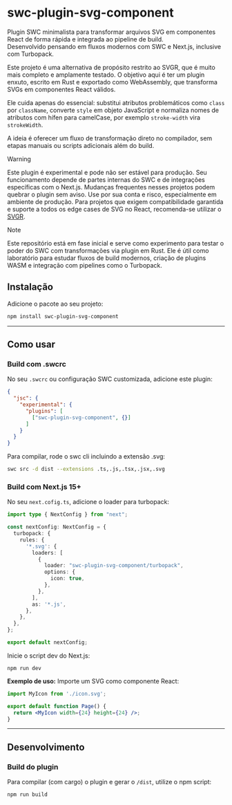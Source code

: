 # swc-plugin-svg-component

Plugin SWC minimalista para transformar arquivos SVG em componentes React de forma rápida e integrada ao pipeline de build.  
Desenvolvido pensando em fluxos modernos com SWC e Next.js, inclusive com Turbopack.

Este projeto é uma alternativa de propósito restrito ao SVGR, que é muito mais completo e amplamente testado. O objetivo aqui é ter um plugin enxuto, escrito em Rust e exportado como WebAssembly, que transforma SVGs em componentes React válidos.  

Ele cuida apenas do essencial: substitui atributos problemáticos como `class` por `className`, converte `style` em objeto JavaScript e normaliza nomes de atributos com hífen para camelCase, por exemplo `stroke-width` vira `strokeWidth`.

A ideia é oferecer um fluxo de transformação direto no compilador, sem etapas manuais ou scripts adicionais além do build.

> [!WARNING] 
> Este plugin é experimental e pode não ser estável para produção. Seu funcionamento depende de partes internas do SWC e de integrações específicas com o Next.js. Mudanças frequentes nesses projetos podem quebrar o plugin sem aviso. Use por sua conta e risco, especialmente em ambiente de produção. Para projetos que exigem compatibilidade garantida e suporte a todos os edge cases de SVG no React, recomenda-se utilizar o [SVGR](https://react-svgr.com/).

> [!NOTE]
> Este repositório está em fase inicial e serve como experimento para testar o poder do SWC com transformações via plugin em Rust. Ele é útil como laboratório para estudar fluxos de build modernos, criação de plugins WASM e integração com pipelines como o Turbopack.

## Instalação

Adicione o pacote ao seu projeto:

```bash
npm install swc-plugin-svg-component
````

---

## Como usar

### Build com .swcrc
No seu `.swcrc` ou configuração SWC customizada, adicione este plugin:

```json
{
  "jsc": {
    "experimental": {
      "plugins": [
        ["swc-plugin-svg-component", {}]
      ]
    }
  }
}
```

Para compilar, rode o swc cli incluindo a extensão .svg:

```bash
swc src -d dist --extensions .ts,.js,.tsx,.jsx,.svg
```

### Build com Next.js 15+
No seu `next.cofig.ts`, adicione o loader para turbopack:

```typescript
import type { NextConfig } from "next";

const nextConfig: NextConfig = {
  turbopack: {
    rules: {
      '*.svg': {
        loaders: [
          {
            loader: "swc-plugin-svg-component/turbopack",
            options: {
              icon: true,
            },
          },
        ],
        as: '*.js',
      },
    },
  },
};

export default nextConfig;
```

Inicie o script dev do Next.js:
```
npm run dev
```

**Exemplo de uso:**
Importe um SVG como componente React:

```jsx
import MyIcon from './icon.svg';

export default function Page() {
  return <MyIcon width={24} height={24} />;
}
```

---

## Desenvolvimento

### Build do plugin

Para compilar (com cargo) o plugin e gerar o `/dist`, utilize o npm script:

```bash
npm run build
```

